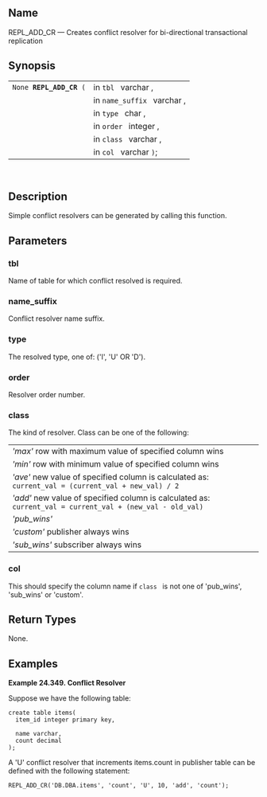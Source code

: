 <div>

<div>

</div>

<div>

## Name

REPL_ADD_CR — Creates conflict resolver for bi-directional transactional
replication

</div>

<div>

## Synopsis

<div>

|                              |                             |
|------------------------------|-----------------------------|
| `None `**`REPL_ADD_CR`**` (` | in `tbl ` varchar ,         |
|                              | in `name_suffix ` varchar , |
|                              | in `type ` char ,           |
|                              | in `order ` integer ,       |
|                              | in `class ` varchar ,       |
|                              | in `col ` varchar `)`;      |

<div>

 

</div>

</div>

</div>

<div>

## Description

Simple conflict resolvers can be generated by calling this function.

</div>

<div>

## Parameters

<div>

### tbl

Name of table for which conflict resolved is required.

</div>

<div>

### name_suffix

Conflict resolver name suffix.

</div>

<div>

### type

The resolved type, one of: ('I', 'U' OR 'D').

</div>

<div>

### order

Resolver order number.

</div>

<div>

### class

The kind of resolver. Class can be one of the following:

|                                                                                                                                          |
|------------------------------------------------------------------------------------------------------------------------------------------|
| <span class="emphasis">*'max'* </span> row with maximum value of specified column wins                                                   |
| <span class="emphasis">*'min'*</span> row with minimum value of specified column wins                                                    |
| <span class="emphasis">*'ave'*</span> new value of specified column is calculated as: `current_val = (current_val + new_val) / 2`        |
| <span class="emphasis">*'add'*</span> new value of specified column is calculated as: `current_val = current_val + (new_val - old_val) ` |
| <span class="emphasis">*'pub_wins'* </span>                                                                                              |
| <span class="emphasis">*'custom'* </span> publisher always wins                                                                          |
| <span class="emphasis">*'sub_wins'*</span> subscriber always wins                                                                        |

</div>

<div>

### col

This should specify the column name if `class ` is not one of
'pub_wins', 'sub_wins' or 'custom'.

</div>

</div>

<div>

## Return Types

None.

</div>

<div>

## Examples

<div>

**Example 24.349. Conflict Resolver**

<div>

Suppose we have the following table:

``` screen
create table items(
  item_id integer primary key,

  name varchar,
  count decimal
);
```

A 'U' conflict resolver that increments items.count in publisher table
can be defined with the following statement:

``` screen
REPL_ADD_CR('DB.DBA.items', 'count', 'U', 10, 'add', 'count');
```

</div>

</div>

  

</div>

</div>
